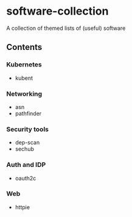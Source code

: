 # software-collection
A collection of themed lists of (useful) software 

## Contents

### Kubernetes
 - kubent

### Networking
 - asn
 - pathfinder

### Security tools
 - dep-scan
 - sechub

### Auth and IDP
- oauth2c

### Web
- httpie